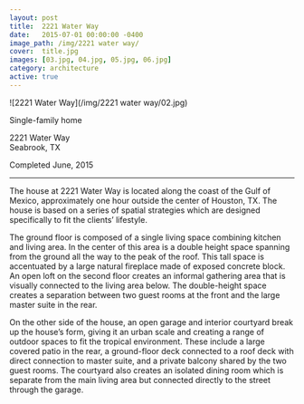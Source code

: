 ```yaml
---
layout: post
title:  2221 Water Way
date:   2015-07-01 00:00:00 -0400
image_path:	/img/2221 water way/
cover:  title.jpg
images: [03.jpg, 04.jpg, 05.jpg, 06.jpg]
category: architecture
active: true
---
```


![2221 Water Way](/img/2221 water way/02.jpg)

Single-family home

2221 Water Way<br>
Seabrook, TX

Completed June, 2015

---

The house at 2221 Water Way is located along the coast of the Gulf of Mexico, approximately one hour outside the center of Houston, TX. The house is based on a series of spatial strategies which are designed specifically to fit the clients’ lifestyle.

The ground floor is composed of a single living space combining kitchen and living area. In the center of this area is a double height space spanning from the ground all the way to the peak of the roof. This tall space is accentuated by a large natural fireplace made of exposed concrete block. An open loft on the second floor creates an informal gathering area that is visually connected to the living area below. The double-height space creates a separation between two guest rooms at the front and the large master suite in the rear.

On the other side of the house, an open garage and interior courtyard break up the house’s form, giving it an urban scale and creating a range of outdoor spaces to fit the tropical environment. These include a large covered patio in the rear, a ground-floor deck connected to a roof deck with direct connection to master suite, and a private balcony shared by the two guest rooms. The courtyard also creates an isolated dining room which is separate from the main living area but connected directly to the street through the garage.
